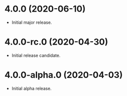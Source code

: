 # 4.0.0 (2020-06-10)

- Initial major release.

# 4.0.0-rc.0 (2020-04-30)

- Initial release candidate.

# 4.0.0-alpha.0 (2020-04-03)

- Initial alpha release.
